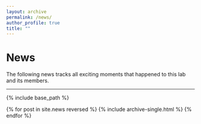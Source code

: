 ```yaml
---
layout: archive
permalink: /news/
author_profile: true
title: ""
---
```


News
====
The following news tracks all exciting moments that happened to this lab and its members.

-------------------------

{% include base_path %}

{% for post in site.news reversed %}
  {% include archive-single.html %}
{% endfor %}
